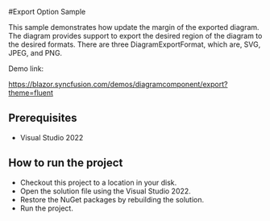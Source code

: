 #Export Option Sample

This sample demonstrates how update the margin of the exported diagram. The diagram provides support to export the desired region of the diagram to the desired formats. There are three DiagramExportFormat, which are, SVG, JPEG, and PNG.

Demo link: 

https://blazor.syncfusion.com/demos/diagramcomponent/export?theme=fluent

## Prerequisites

* Visual Studio 2022

## How to run the project

* Checkout this project to a location in your disk.
* Open the solution file using the Visual Studio 2022.
* Restore the NuGet packages by rebuilding the solution.
* Run the project.
